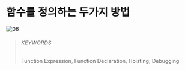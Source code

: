 # 함수를 정의하는 두가지 방법

![06](images/06.jpg)

> ###### KEYWORDS
>
> Function Expression, Function Declaration, Hoisting, Debugging
